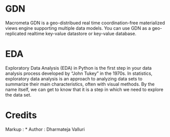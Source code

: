# GDN
Macrometa GDN is a geo-distribued real time coordination-free materialized views engine supporting multiple data models. You can use GDN as a geo-replicated realtime key-value datastore or key-value database.

# EDA
Exploratory Data Analysis (EDA) in Python is the first step in your data analysis process developed by “John Tukey” in the 1970s. In statistics, exploratory data analysis is an approach to analyzing data sets to summarize their main characteristics, often with visual methods. By the name itself, we can get to know that it is a step in which we need to explore the data set.

# Credits
 Markup : * Author : Dharmateja Valluri
        
